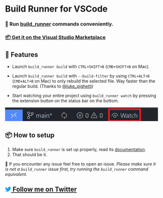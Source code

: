 # Build Runner for VSCode

### 🔨 Run [build_runner](https://pub.dev/packages/build_runner) commands conveniently.

### [📦 Get it on the Visual Studio Marketplace](https://marketplace.visualstudio.com/items?itemName=GaetSchwartz.build-runner)

## 🌟 Features

* Launch `build_runner build` with `CTRL+SHIFT+B` (`CMD+SHIFT+B` on Mac).

* Launch `build_runner build` with `--build-filter` by using `CTRL+ALT+B` (`CMD+ALT+B` on Mac) to only rebuild the selected file. Way faster than the regular build. (Thanks to [@luke_pighetti](https://twitter.com/luke_pighetti)) 

* Start watching your entire project using `build_runner watch` by pressing the extension button on the status bar on the bottom.

![](assets/screen2.png)

## 📦 How to setup

1.  Make sure `build_runner` is set up properly, read its [documentation](https://pub.dev/packages/build_runner). 
2.  That should be it.

🐛 If you encounter any issue feel free to open an issue. *Please make sure it is not a `build_runner` issue first, try running the `build_runner` command equivalent.*

## [<img src="assets/twitter.png" width="20px">  Follow me on Twitter](https://twitter.com/intent/follow?screen_name=gaetschwartz) 


